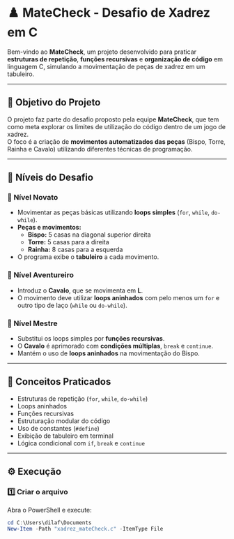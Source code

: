 # ♟️ MateCheck - Desafio de Xadrez em C

Bem-vindo ao **MateCheck**, um projeto desenvolvido para praticar **estruturas de repetição**, **funções recursivas** e **organização de código** em linguagem C, simulando a movimentação de peças de xadrez em um tabuleiro.

---

## 🎯 Objetivo do Projeto

O projeto faz parte do desafio proposto pela equipe **MateCheck**, que tem como meta explorar os limites de utilização do código dentro de um jogo de xadrez.  
O foco é a criação de **movimentos automatizados das peças** (Bispo, Torre, Rainha e Cavalo) utilizando diferentes técnicas de programação.

---

## 🧩 Níveis do Desafio

### 🏅 Nível Novato
- Movimentar as peças básicas utilizando **loops simples** (`for`, `while`, `do-while`).
- **Peças e movimentos:**
  - **Bispo:** 5 casas na diagonal superior direita  
  - **Torre:** 5 casas para a direita  
  - **Rainha:** 8 casas para a esquerda  
- O programa exibe o **tabuleiro** a cada movimento.

### 🏅 Nível Aventureiro
- Introduz o **Cavalo**, que se movimenta em **L**.  
- O movimento deve utilizar **loops aninhados** com pelo menos um `for` e outro tipo de laço (`while` ou `do-while`).

### 🥇 Nível Mestre
- Substitui os loops simples por **funções recursivas**.
- O **Cavalo** é aprimorado com **condições múltiplas**, `break` e `continue`.
- Mantém o uso de **loops aninhados** na movimentação do Bispo.

---

## 🧠 Conceitos Praticados

- Estruturas de repetição (`for`, `while`, `do-while`)
- Loops aninhados
- Funções recursivas
- Estruturação modular do código
- Uso de constantes (`#define`)
- Exibição de tabuleiro em terminal
- Lógica condicional com `if`, `break` e `continue`

---

## ⚙️ Execução

### 1️⃣ Criar o arquivo
Abra o PowerShell e execute:
```powershell
cd C:\Users\dilaf\Documents
New-Item -Path "xadrez_mateCheck.c" -ItemType File
